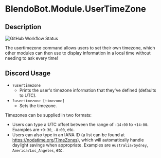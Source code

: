 # BlendoBot.Module.UserTimeZone
## Description
![GitHub Workflow Status](https://img.shields.io/github/workflow/status/BlendoBot/BlendoBot.Module.UserTimeZone/Tests)

The usertimezone command allows users to set their own timezone, which other modules can then use to display information in a local time without needing to ask every time!

## Discord Usage
- `?usertimezone`
  - Prints the user's timezone information that they've defined (defaults to UTC).
- `?usertimezone [timezone]`
  - Sets the timezone.

Timezones can be supplied in two formats:
- Users can type a UTC offset between the range of `-14:00` to `+14:00`. Examples are `+9:30`, `-8:00`, etc.
- Users can also type in an IANA ID (a list can be found at https://nodatime.org/TimeZones), which will automatically handle daylight savings when appropriate. Examples are `Australia/Sydney`, `America/Los_Angeles`, etc.